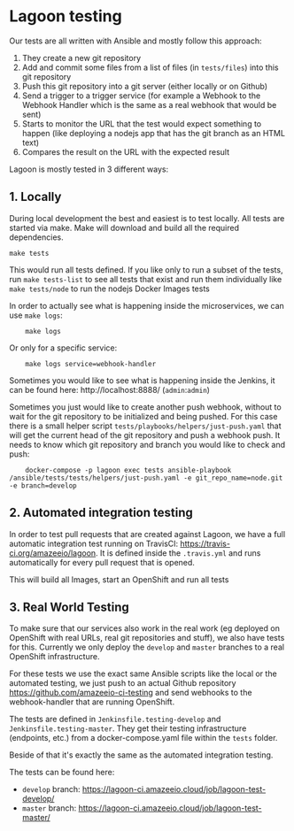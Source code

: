# Lagoon testing

Our tests are all written with Ansible and mostly follow this approach:

1. They create a new git repository
2. Add and commit some files from a list of files (in `tests/files`) into this git repository
3. Push this git repository into a git server (either locally or on Github)
4. Send a trigger to a trigger service (for example a Webhook to the Webhook Handler which is the same as a real webhook that would be sent)
5. Starts to monitor the URL that the test would expect something to happen (like deploying a nodejs app that has the git branch as an HTML text)
6. Compares the result on the URL with the expected result

Lagoon is mostly tested in 3 different ways:

## 1. Locally

During local development the best and easiest is to test locally. All tests are started via make. Make will download and build all the required dependencies.

    make tests

This would run all tests defined. If you like only to run a subset of the tests, run `make tests-list` to see all tests that exist and run them individually like `make tests/node` to run the nodejs Docker Images tests

In order to actually see what is happening inside the microservices, we can use `make logs`:

		make logs

Or only for a specific service:

		make logs service=webhook-handler

Sometimes you would like to see what is happening inside the Jenkins, it can be found here: http://localhost:8888/ (`admin`:`admin`)

Sometimes you just would like to create another push webhook, without to wait for the git repository to be initialized and being pushed. For this case there is a small helper script `tests/playbooks/helpers/just-push.yaml` that will get the current head of the git repository and push a webhook push. It needs to know which git repository and branch you would like to check and push:

		docker-compose -p lagoon exec tests ansible-playbook /ansible/tests/tests/helpers/just-push.yaml -e git_repo_name=node.git -e branch=develop

## 2. Automated integration testing

In order to test pull requests that are created against Lagoon, we have a full automatic integration test running on TravisCI: https://travis-ci.org/amazeeio/lagoon. It is defined inside the `.travis.yml` and runs automatically for every pull request that is opened.

This will build all Images, start an OpenShift and run all tests

## 3. Real World Testing

To make sure that our services also work in the real work (eg deployed on OpenShift with real URLs, real git repositories and stuff), we also have tests for this. Currently we only deploy the `develop` and `master` branches to a real OpenShift infrastructure.

For these tests we use the exact same Ansible scripts like the local or the automated testing, we just push to an actual Github repository https://github.com/amazeeio-ci-testing and send webhooks to the webhook-handler that are running OpenShift.

The tests are defined in `Jenkinsfile.testing-develop` and `Jenkinsfile.testing-master`. They get their testing infrastructure (endpoints, etc.) from a docker-compose.yaml file within the `tests` folder.

Beside of that it's exactly the same as the automated integration testing.

The tests can be found here:
- `develop` branch: https://lagoon-ci.amazeeio.cloud/job/lagoon-test-develop/
- `master` branch: https://lagoon-ci.amazeeio.cloud/job/lagoon-test-master/
